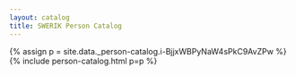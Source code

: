 ```yaml
---
layout: catalog
title: SWERIK Person Catalog
---
```

{% assign p = site.data._person-catalog.i-BjjxWBPyNaW4sPkC9AvZPw %}
{% include person-catalog.html p=p %}

